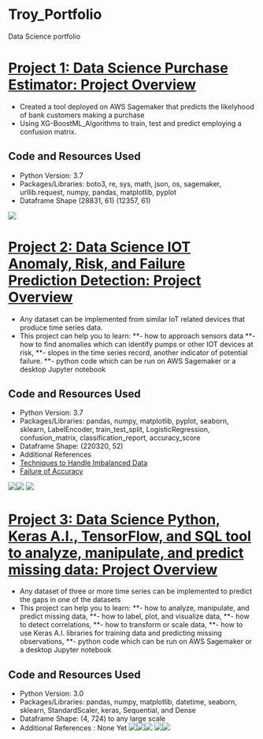 # Troy_Portfolio
Data Science portfolio

# [Project 1: Data Science Purchase Estimator: Project Overview](https://github.com/hydrobot004/XG-BoostML_Algorithms)
* Created a tool deployed on AWS Sagemaker that predicts the likelyhood of bank customers making a purchase 
* Using XG-BoostML_Algorithms to train, test and predict employing a confusion matrix.

## Code and Resources Used
* Python Version: 3.7
* Packages/Libraries: boto3, re, sys, math, json, os, sagemaker, urllib.request, numpy, pandas, matplotlib, pyplot
* Dataframe Shape (28831, 61) (12357, 61)

![](https://github.com/hydrobot004/Troy_Portfolio/blob/main/images/1.jpg)


# [Project 2: Data Science IOT Anomaly, Risk, and Failure Prediction Detection: Project Overview](https://github.com/hydrobot004/pumpsensors-01)
* Any dataset can be implemented from similar IoT related devices that produce time series data.
* This project can help you to learn:
**- how to approach sensors data
**- how to find anomalies which can identify pumps or other IOT devices at risk,
**- slopes in the time series record, another indicator of potential failure. 
**- python code which can be run on AWS Sagemaker or a desktop Jupyter notebook 

## Code and Resources Used
* Python Version: 3.7
* Packages/Libraries: pandas, numpy, matplotlib, pyplot, seaborn, sklearn, LabelEncoder, train_test_split, LogisticRegression, confusion_matrix, classification_report, accuracy_score 
* Dataframe Shape: (220320, 52)
* Additional References
* [Techniques to Handle Imbalanced Data](https://pythonsimplified.com/5-common-techniques-to-handle-imbalanced-data/)
* [Failure of Accuracy](https://machinelearningmastery.com/failure-of-accuracy-for-imbalanced-class-distributions/)

![](https://github.com/hydrobot004/Troy_Portfolio/blob/main/images/2.jpg)![](https://github.com/hydrobot004/Troy_Portfolio/blob/main/images/3.jpg)
![](https://github.com/hydrobot004/Troy_Portfolio/blob/main/images/5.jpg)


# [Project 3: Data Science Python, Keras A.I., TensorFlow, and SQL tool to analyze, manipulate, and predict missing data: Project Overview](https://github.com/hydrobot004/gap_fill_estimates)
* Any dataset of three or more time series can be implemented to predict the gaps in one of the datasets
* This project can help you to learn:
**- how to analyze, manipulate, and predict missing data,
**- how to label, plot, and visualize data,
**- how to detect correlations,
**- how to transform or scale data,
**- how to use Keras A.I. libraries for training data and predicting missing observations,
**- python code which can be run on AWS Sagemaker or a desktop Jupyter notebook 

## Code and Resources Used
* Python Version: 3.0
* Packages/Libraries: pandas, numpy, matplotlib, datetime, seaborn, sklearn, StandardScaler, keras, Sequential, and Dense 
* Dataframe Shape: (4, 724) to any large scale
* Additional References : None Yet
![](https://github.com/hydrobot004/Troy_Portfolio/blob/main/images/6.jpg)![](https://github.com/hydrobot004/Troy_Portfolio/blob/main/images/7.jpg)![](https://github.com/hydrobot004/Troy_Portfolio/blob/main/images/8.jpg)
![](https://github.com/hydrobot004/Troy_Portfolio/blob/main/images/9.jpg)![](https://github.com/hydrobot004/Troy_Portfolio/blob/main/images/10.jpg)
